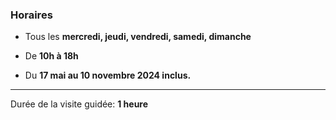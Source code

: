 ### Horaires

- Tous les **mercredi, jeudi, vendredi, samedi, dimanche**

- De **10h à 18h**

- Du **17 mai au 10 novembre 2024 inclus.**  

---

Durée de la visite guidée: **1 heure**


